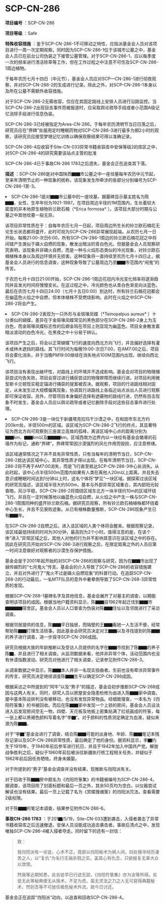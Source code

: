 # SCP-CN-286

**项目编号** ：SCP-CN-286

**项目等级** ：Safe

**特殊收容措施** ：鉴于SCP-CN-286-1不可移动之特性，应指派基金会人员对该项目进行一周一次定期观察。同时因为SCP-CN-286-1位于该城市公墓之中，基金会人员已在前台公司伪装之下接管公墓管理。对于SCP-CN-286-1，应以每季度一次的频率进行清洁除草等工作，但在工作过程之中注意不可伤及SCP-CN-286-1周边植物。

于每年农历七月十四日（中元节），基金会人员应对SCP—CN-286-1进行彻夜观察，并对SCP-CN-286-2的生成进行记录。除此之外，对SCP-CN-286-1本身以及所在公墓不需额外收容措施。

对于SCP-CN-286-2无需收容，仅应在其固定路线上安排人员进行沿路监控。当SCP-CN-286-2出现目击事件而被报道时，应采取舆论疏导手段或者小范围A级记忆消除手段进行信息伪装。

SCP-CN-286-3已经被指定为Area-CN-286。于每年农历清明节当日日落之后，研究员应在“界碑”处服用定时睡眠药物对SCP-CN-286-3进行最多为期2小时的观察，该研究员应接受梦境记忆训练以确保观察结果可得以准确记录。

SCP-CN-286-4应收容于Site-CN-033异常书籍收容库中安保等级2的库区之中，对SCP-CN-286-4的研究需要该站点主管的批准

SCP-CN-286-4已于事故CN-286 1783之后遗失，基金会正在追查其下落。

**描述** ：SCP-CN-286是对中国陕西▇▇市公墓之中一座坟墓每年农历中元节起，至来年清明节止的一种现象的统称，该现象发生所牵涉的各部分分别编号为SCP-CN-286-1至-3。

<li>SCP-CN-286-1&#26159;&#23545;&#9607;&#9607;&#24066;&#20844;&#22675;&#20013;&#30340;&#19968;&#24231;&#22367;&#22675;&#65292;&#25454;&#22675;&#30865;&#26174;&#31034;&#22675;&#20027;&#22995;&#21517;&#20026;&#38472;&#9607;&#9607;&#65292;&#22899;&#24615;&#65292;&#29983;&#21330;&#24180;&#20221;&#20026;1921-1987&#12290;&#22312;&#39033;&#30446;&#21608;&#36793;&#21322;&#24452;&#32422;1M&#33539;&#22260;&#20869;&#65292;&#29983;&#38271;&#30528;&#36739;&#22823;&#23494;&#24230;&#30340;&#38750;&#26412;&#22320;&#21407;&#29983;&#26893;&#29289;&#38083;&#20848;&#27431;&#30707;&#26976;&#65288;*Erica formosa* &#65289;&#12290;&#35813;&#39033;&#30446;&#22823;&#37096;&#20998;&#26102;&#26399;&#19982;&#20844;&#22675;&#20043;&#20013;&#20854;&#20182;&#22367;&#22675;&#19968;&#33324;&#26080;&#24322;&#12290;

&#35813;&#39033;&#30446;&#24322;&#24120;&#24615;&#36136;&#22312;&#20110;&#65306;&#33258;&#27599;&#24180;&#20892;&#21382;&#19971;&#26376;&#19968;&#26085;&#36215;&#65292;&#39033;&#30446;&#21608;&#36793;&#25152;&#29983;&#38271;&#30340;&#38083;&#20848;&#27431;&#30707;&#26976;&#33457;&#26080;&#35770;&#29983;&#38271;&#29366;&#24577;&#37117;&#23558;&#30427;&#24320;&#65292;&#27492;&#26102;&#21487;&#35270;&#20026;SCP-CN-286&#24322;&#24120;&#23637;&#29616;&#36215;&#31471;&#12290;&#20174;&#20892;&#21382;&#19971;&#26376;&#19968;&#26085;&#24320;&#22987;&#65292;&#27599;&#26202;21:00-&#27425;&#26085;6:00&#65292;&#25152;&#26377;SCP-CN-286-1&#21608;&#36793;&#30340;&#38083;&#20848;&#27431;&#30707;&#26976;&#33457;&#20896;&#20043;&#20013;&#23558;&#38388;&#38169;&#20135;&#29983;&#31867;&#20284;&#20110;&#30967;&#28779;&#33258;&#29123;&#30340;&#29616;&#35937;&#65292;&#25955;&#21457;&#20986;&#26263;&#28129;&#30340;&#38738;&#30333;&#33394;&#20809;&#12290;&#20294;&#25454;&#22522;&#37329;&#20250;&#20154;&#21592;&#35266;&#23519;&#30740;&#31350;&#34920;&#26126;&#65292;&#35813;&#29616;&#35937;&#24182;&#38750;&#30967;&#28779;&#33258;&#29123;&#65292;&#32780;&#26159;&#19968;&#31181;&#19982;&#28779;&#28976;&#24418;&#24577;&#31867;&#20284;&#30340;&#20919;&#20809;&#29616;&#35937;&#65292;&#23545;&#38083;&#20848;&#27431;&#30707;&#26976;&#26893;&#26666;&#26412;&#36523;&#20197;&#21450;&#21608;&#36793;&#29615;&#22659;&#24182;&#26080;&#25439;&#23475;&#12290;&#36825;&#31181;&#29616;&#35937;&#23558;&#19968;&#30452;&#25345;&#32493;&#33267;&#20892;&#21382;&#19971;&#26376;&#21313;&#22235;&#26085;&#27490;&#65292;&#25454;&#22522;&#37329;&#20250;&#20154;&#21592;&#36827;&#34892;&#30340;&#20449;&#24687;&#35843;&#26597;&#65292;&#36825;&#31181;&#29616;&#35937;&#23548;&#33268;&#20102;&#20844;&#22675;&#21608;&#36793;&#20035;&#33267;&#9607;&#9607;&#24066;&#33539;&#22260;&#20869;&#8220;&#38393;&#39740;&#8221;&#30340;&#20256;&#35328;&#12290;

&#20110;&#20892;&#21382;&#19971;&#26376;&#21313;&#22235;&#26085;21:00&#24320;&#22987;&#65292;SCP-CN-286-1&#21608;&#36793;&#33457;&#20896;&#20869;&#20919;&#20809;&#21464;&#21270;&#39057;&#29575;&#23558;&#36880;&#28176;&#36235;&#21516;&#24182;&#19988;&#21457;&#20809;&#26102;&#38388;&#23558;&#24930;&#24930;&#21464;&#38271;&#12290;&#22312;&#36825;&#36807;&#31243;&#20043;&#20013;&#65292;&#20919;&#20809;&#39068;&#33394;&#20063;&#20174;&#38738;&#30333;&#33394;&#28176;&#21464;&#21521;&#28129;&#34013;&#33394;&#65292;&#26368;&#21518;&#22312;&#20892;&#21382;&#19971;&#26376;&#21313;&#22235;&#26085;24:00&#65288;&#19971;&#26376;&#21313;&#20116;&#26085;0:00&#65289;&#21040;&#36798;&#26102;&#65292;&#25152;&#26377;&#38083;&#20848;&#30707;&#26976;&#33457;&#20896;&#37117;&#20250;&#22312;&#24189;&#34013;&#33394;&#28779;&#28976;&#20043;&#20013;&#33258;&#29123;&#65292;&#20294;&#26412;&#20307;&#26893;&#26666;&#19981;&#21463;&#29123;&#28903;&#24433;&#21709;&#12290;&#27492;&#26102;&#22312;&#28779;&#28976;&#20043;&#20013;SCP-CN-286-2&#23558;&#20250;&#20135;&#29983;&#12290;</li>
<li>SCP-CN-286-2&#34920;&#29616;&#20026;&#19968;&#21482;&#22806;&#24418;&#19982;&#37329;&#26001;&#21913;&#20964;&#34678;&#65288;*Teinopalpus aureus* &#65289;&#21313;&#20998;&#31867;&#20284;&#30340;&#34676;&#34678;&#65292;&#24046;&#24322;&#22312;&#20110;&#37329;&#26001;&#21913;&#20964;&#34678;&#24120;&#35265;&#30340;&#40657;&#33394;&#37096;&#20998;&#22312;SCP-CN-286-2&#36523;&#19978;&#20026;&#29577;&#30333;&#33394;&#65292;&#32780;&#37329;&#26001;&#21913;&#20964;&#34678;&#26631;&#24535;&#24615;&#30340;&#21518;&#32709;&#37329;&#29677;&#22312;&#39033;&#30446;&#19978;&#21017;&#26174;&#29616;&#20026;&#24189;&#34013;&#33394;&#12290;&#39033;&#30446;&#20840;&#36523;&#25955;&#21457;&#30528;&#26263;&#28129;&#27874;&#21160;&#30340;&#30333;&#33394;&#20919;&#20809;&#65292;&#22312;&#40657;&#22812;&#20043;&#20013;&#21313;&#20998;&#26131;&#20110;&#36776;&#35748;&#12290;

&#35813;&#39033;&#30446;&#20135;&#29983;&#20043;&#21518;&#65292;&#23558;&#20250;&#20197;&#27491;&#24120;&#34676;&#34678;&#39134;&#34892;&#30340;&#36895;&#24230;&#21521;&#35199;&#21271;&#26041;&#21521;&#39134;&#34892;&#65292;&#24182;&#19988;&#20559;&#22909;&#36873;&#25321;&#26377;&#28748;&#26408;&#25110;&#26519;&#26408;&#36974;&#25377;&#30340;&#36335;&#32447;&#12290;&#20854;&#39134;&#34892;&#26102;&#38388;&#20026;&#27599;&#26202;19:00-&#27425;&#26085;7:00&#65292;&#22312;AM7:00&#20043;&#21518;&#65292;&#39033;&#30446;&#23558;&#20250;&#38654;&#21270;&#28040;&#22833;&#65292;&#24182;&#20110;&#24403;&#26202;PM19:00&#32487;&#32493;&#22312;&#28040;&#22833;&#22320;&#28857;100M&#33539;&#22260;&#20869;&#20986;&#29616;&#65292;&#32487;&#32493;&#21521;&#35199;&#21271;&#39134;&#34892;&#12290;

&#35813;&#39033;&#30446;&#27809;&#26377;&#34920;&#29616;&#20986;&#30772;&#22351;&#24615;&#65292;&#23545;&#36335;&#32447;&#19978;&#30340;&#29615;&#22659;&#24182;&#19981;&#36896;&#25104;&#24433;&#21709;&#12290;&#22522;&#37329;&#20250;&#23545;&#39033;&#30446;&#30340;&#29289;&#29702;&#25429;&#33719;&#23581;&#35797;&#22343;&#21578;&#22833;&#36133;&#65292;&#39033;&#30446;&#20250;&#31359;&#36807;&#36827;&#34892;&#25429;&#33719;&#23581;&#35797;&#30340;&#29289;&#29702;&#23631;&#38556;&#32780;&#32487;&#32493;&#34892;&#36827;&#12290;&#23545;&#39033;&#30446;&#21033;&#29992;&#24494;&#22411;&#26031;&#21345;&#20848;&#39039;&#29616;&#23454;&#31283;&#23450;&#38170;&#36827;&#34892;&#25429;&#33719;&#30340;&#25552;&#26696;&#34987;&#21542;&#20915;&#12290;&#25454;&#35266;&#23519;&#65292;&#39033;&#30446;&#30340;&#34892;&#36827;&#36335;&#32447;&#30456;&#23545;&#22266;&#23450;&#65292;&#20174;&#26410;&#21457;&#29983;&#36807;&#22823;&#35268;&#27169;&#20559;&#31163;&#29616;&#35937;&#65292;&#21327;&#35843;&#20854;&#34892;&#36827;&#36335;&#32447;&#19978;&#21508;&#20020;&#36817;&#31449;&#28857;&#27966;&#20986;&#20154;&#21592;&#36827;&#34892;&#35266;&#23519;&#21363;&#21487;&#20445;&#35777;&#25910;&#23481;&#12290;&#21478;&#22806;&#65292;&#23613;&#31649;&#39033;&#30446;&#26412;&#36523;&#20559;&#22909;&#36873;&#25321;&#26377;&#36974;&#34109;&#29289;&#30340;&#36335;&#32447;&#34892;&#36827;&#65292;&#20173;&#28982;&#26377;&#30446;&#20987;&#29616;&#35937;&#19981;&#26102;&#21457;&#29983;&#65292;&#22522;&#37329;&#20250;&#20154;&#21592;&#24212;&#20197;&#33286;&#35770;&#30095;&#23548;&#25110;&#32773;&#35760;&#24518;&#21024;&#38500;&#25163;&#27573;&#23545;&#36825;&#20123;&#30446;&#20987;&#20107;&#20214;&#36827;&#34892;&#22788;&#29702;&#12290;</li>
<li>SCP-CN-286-3&#26159;&#19968;&#22359;&#20301;&#20110;&#26032;&#30086;&#22612;&#20811;&#25289;&#29595;&#24178;&#27801;&#28448;&#20043;&#20013;&#65292;&#22312;&#21644;&#30000;&#24066;&#19996;&#21271;&#26041;&#32422;200km&#22788;&#65292;&#21322;&#24452;500m&#30340;&#21306;&#22495;&#12290;&#35813;&#21306;&#22495;&#20026;SCP-CN-286-2&#39134;&#34892;&#30340;&#32456;&#28857;&#65292;&#20854;&#26174;&#33879;&#29305;&#24449;&#20026;&#35199;&#21271;&#26041;&#21521;&#21487;&#35266;&#23519;&#21040;&#19977;&#24231;&#30452;&#31435;&#39640;&#32824;&#30340;&#23396;&#23792;&#65292;&#31163;&#35813;&#21306;&#22495;&#20013;&#24515;&#28857;&#30340;&#36317;&#31163;&#20998;&#21035;&#20026;&#9607;&#9607;km&#12289;&#9607;&#9607;km&#20197;&#21450;&#9607;&#9607;&#9607;km&#12290;&#21306;&#22495;&#35199;&#21335;&#26041;&#36793;&#30028;&#20869;&#20197;&#19968;&#22359;&#32472;&#26377;&#22522;&#37329;&#20250;&#24509;&#31456;&#30340;&#30707;&#22681;&#20316;&#20026;&#26631;&#35760;&#65292;&#36890;&#31216;&#8220;&#30028;&#30865;&#8221;&#12290;&#30028;&#30865;&#24120;&#24120;&#22240;&#27801;&#28448;&#24378;&#28872;&#30340;&#39118;&#21270;&#20316;&#29992;&#32780;&#27585;&#25439;&#65292;&#24212;&#27880;&#24847;&#20462;&#32558;&#12290;

&#35813;&#21306;&#22495;&#36890;&#24120;&#24773;&#20917;&#20043;&#19979;&#24182;&#19981;&#20855;&#26377;&#24322;&#24120;&#24615;&#36136;&#65292;&#21482;&#26377;&#24403;&#27599;&#24180;&#30340;&#28165;&#26126;&#33410;&#24403;&#26085;&#65292;SCP-CN-286-2&#25269;&#36798;&#35813;&#21306;&#22495;&#20013;&#24515;&#65292;&#20854;&#24322;&#24120;&#24615;&#36136;&#25165;&#24471;&#20197;&#20986;&#29616;&#12290;&#22312;&#27599;&#24180;&#28165;&#26126;&#33410;&#24403;&#26085;&#65292;SCP-CN-286-2&#23558;&#19981;&#20877;&#20110;AM7:00&#28040;&#22833;&#65292;&#32780;&#26159;&#39134;&#34892;&#30452;&#33267;&#25269;&#36798;SCP-CN-286-3&#20013;&#24515;&#22788;&#28040;&#22833;&#12290;&#20174;&#27492;&#26102;&#36215;&#65292;&#35813;&#20013;&#24515;&#28857;&#21322;&#24452;500m&#33539;&#22260;&#20869;&#22914;&#26524;&#26377;&#20154;&#31867;&#22312;&#31163;&#20182;&#20154;20m&#20197;&#19978;&#36317;&#31163;&#65292;&#24182;&#19988;&#22833;&#21435;&#24847;&#35782;&#25110;&#30561;&#30496;&#26102;&#38388;&#36798;&#21040;1&#20998;&#38047;&#20197;&#19978;&#26102;&#65292;&#36825;&#21517;&#20010;&#20307;&#23558;&#8220;&#26790;&#35265;&#8221;&#19968;&#22359;&#21306;&#22495;&#12290;&#25454;&#25506;&#32034;&#36807;&#35813;&#21306;&#22495;&#30340;&#30740;&#31350;&#21592;&#25551;&#36848;&#65292;&#35813;&#21306;&#22495;&#21322;&#24452;&#22823;&#32422;500m&#65292;&#22522;&#26412;&#19982;&#22806;&#37096;&#24322;&#24120;&#21306;&#22495;&#37325;&#21512;&#65292;&#20854;&#20869;&#37096;&#38451;&#20809;&#36739;&#26127;&#26263;&#65292;&#39118;&#27801;&#24179;&#31283;&#65292;SCP-CN-286-2&#23558;&#22260;&#32469;&#21306;&#22495;&#19996;&#21271;&#26041;&#19968;&#22359;&#21322;&#24452;&#32422;10m&#30340;&#21306;&#22495;&#29615;&#32469;&#39134;&#34892;&#12290;&#24182;&#19988;&#22312;&#19968;&#23450;&#26102;&#20505;&#33853;&#22320;&#20197;&#24189;&#34013;&#33394;&#28779;&#28976;&#33258;&#29123;&#65292;&#20174;&#28779;&#28976;&#20043;&#20013;&#20135;&#29983;&#19968;&#26666;&#19982;SCP-CN-286-1&#21608;&#22260;&#21516;&#31181;&#30340;&#30427;&#24320;&#38083;&#20848;&#27431;&#30707;&#26976;&#12290;&#25454;&#30740;&#31350;&#21592;&#35266;&#23519;&#65292;&#25152;&#26377;&#38083;&#20848;&#27431;&#30707;&#26976;&#26893;&#26666;&#37117;&#29615;&#32469;&#30528;&#20013;&#24515;&#29983;&#38271;&#65292;&#24182;&#19988;&#19981;&#35265;&#34928;&#36133;&#36857;&#35937;&#12290;&#20174;&#24050;&#26377;&#26893;&#26666;&#25968;&#37327;&#25512;&#26029;&#65292;SCP-CN-286&#29616;&#35937;&#20135;&#29983;&#24050;&#26377;&#9607;&#9607;&#24180;&#12290;

&#22312;SCP-CN-286-2&#33258;&#29123;&#20043;&#21518;&#65292;&#36827;&#20837;&#35813;&#21306;&#22495;&#30340;&#20154;&#31867;&#20010;&#20307;&#23558;&#20250;&#37266;&#26469;&#12290;&#26681;&#25454;&#35266;&#23519;&#35760;&#24405;&#65292;&#35813;&#21306;&#22495;&#26368;&#20302;&#25345;&#32493;&#30340;&#26102;&#38388;&#20026;30&#20998;&#38047;&#65292;&#26368;&#39640;&#21017;&#20026;2&#20010;&#23567;&#26102;&#12290;&#20540;&#24471;&#27880;&#24847;&#30340;&#26159;&#65292;&#22312;&#35813;&#20010;&#20307;&#8220;&#36827;&#20837;&#8221;&#24322;&#24120;&#21306;&#22495;&#20043;&#21518;&#65292;&#20854;&#20182;&#20154;&#23545;&#20182;&#30340;&#34892;&#20026;&#24182;&#19981;&#24433;&#21709;&#20854;&#24847;&#35782;&#22312;&#35813;&#21306;&#22495;&#20043;&#20013;&#30340;&#23384;&#22312;&#12290;&#22240;&#27492;&#22312;&#30740;&#31350;&#21592;&#24320;&#22987;&#23545;SCP-CN-286-3&#36827;&#34892;&#35266;&#23519;&#20043;&#21518;&#65292;&#22312;&#38480;&#23450;&#36317;&#31163;&#20043;&#22806;&#30340;&#20154;&#21592;&#24212;&#31532;&#19968;&#26102;&#38388;&#27880;&#24847;&#20570;&#22909;&#23545;&#35266;&#23519;&#32773;&#30340;&#27801;&#28448;&#29983;&#23384;&#20445;&#25252;&#25514;&#26045;&#12290;</li>
基金会是于2001年起开始的对SCP-CN-286的观察与研究，因为在▇▇市出现了越传越烈的“七月鬼火”传言。基金会的介入导致了SCP-CN-286的收容措施建立，并且对外进行了“鬼火不过是磷火自燃现象”的科普行动。在追踪SCP-CN-268-2的行动最后，一名MTF队员的意外中暑晕倒导致了SCP-CN-268-3异常性质的发现。

根据SCP-CN-268-1墓碑名字及其他信息，基金会展开了对墓主的调查，以期能查明该项目的成因。根据当地户籍资料显示，陈▇▇自1962年起迁住到▇▇市▇▇▇▇宿舍区。基金会人员以人口普查为伪装对陈▇▇住址以及邻居进行了采访调查。


根据邻居提供的信息，陈▇▇平日独居，而隔壁的王▇▇看她一人生活不便，经常帮助陈▇▇打理生活琐事。因此基金会研究员决定对王▇▇以及寻找提到的陈▇▇的养子进行调查，进一步探寻SCP-CN-286成因。


研究员根据大致的年龄推断以及受访人员提供的名字在▇▇市找到了陈▇▇的养子陈▇，并且进行了相关调查。从监测数据来看，他并非异常个体，活动范围内也没有休谟指数波动。研究员对他进行了相关调查，记录参见附件CN-286-3。


从调查数据之中显示，陈▇▇本人并非一名现实扭曲者。生前也没有牵涉异常事件的传言，研究员决定继续调查陈▇▇生平以确定SCP-CN-286成因。


根据采访之中所提到的“阿牛”以及“男子”的描述，基金会初步推断SCP-CN-268成因与这两人有关。同时，研究人员以房屋安全隐患检修为由进入陈▇▇家中调查。屋中基本陈设排列没有被移动，也没有发现异常物品。经细致搜查，一本名为《岿阳符箓集》的书被回收。而后在陈▇▇家中发现一个上锁的房间，基金会人员设法进入后发现房间空无一物，四壁、天花板及地板上密集贴满了红纸画成的符箓，每一张上都以黑褐色颜料写着名字“李▇”。对于颜料的性质测定确定为血液，疑似来源为陈▇▇。

对于“李▇”基金会进行了调查，结合陈▇▇可能的出身地、年龄、陈▇▇笔记本残存记录以及SCP-CN-286异常性质，最后确定了他的身份。据资料显示，李▇约生于1919年，于1940年前后参军进行抗日，并且于1942年加入中国共产党。解放战争胜利之后，疑似于1960年前后被派往新疆执行核工程相关任务，并疑似于1962年前后因任务牺牲。终身未婚娶。

对于所提到的“男子”基金会调查并没有结果，现推断与岿阳派有关。

对于回收于陈▇▇房中题名为《岿阳符箓集》的书籍被编号为SCP-CN-286-4。据调查，该项目除了封面标题和最后一页之外，其余50页均为空白，以仪器尝试解读也没有结果。最后一页上记载了名为《冥蝶搜魂箓》的岿阳派咒法。查看需要2级权限。


对于陈▇▇的笔记本调查，结果参见附件CN-286-6。


**事故CN-286 1783** ：于201▇/5/19，Site-CN-033遭到袭击，入侵者袭击了异常书籍收容库之后迅速撤退，安保人员没能成功追击袭击者。事故后清点之中，发现唯独SCP-CN-286-4被入侵者夺走。同时留下的还有一封信：


> 致：
> 
> 我岿阳派有一劣徒，心术不正。竟欲以岿阳秘术为祸人间。四处搜寻经历凄苦之人，以“复仇”为名行无端杀戮之实。盖其心有仇念，只欲报复无辜大众以泄恨。
> 
> 然我等近期知悉，此劣徒早已行迹无踪，《岿阳符箓集》亦为汝等所得。劣徒无此等秘典便无从施术，不足为虑。虽无灵法之力之人无可窥得典籍秘术，然则吾等不可放任极危秘术外流。故今日讨还。
> 

基金会正在追踪“岿阳派”动向，以追查和回收SCP-CN-286-4。


